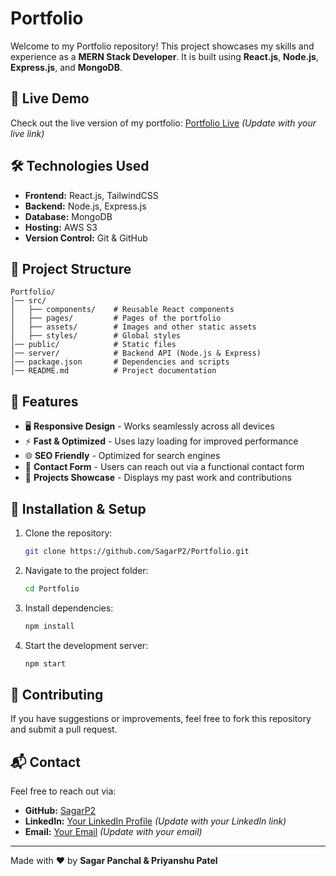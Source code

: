 # Portfolio

Welcome to my Portfolio repository! This project showcases my skills and experience as a **MERN Stack Developer**. It is built using **React.js**, **Node.js**, **Express.js**, and **MongoDB**.

## 🚀 Live Demo
Check out the live version of my portfolio:
[Portfolio Live](#) *(Update with your live link)*

## 🛠️ Technologies Used
- **Frontend:** React.js, TailwindCSS
- **Backend:** Node.js, Express.js
- **Database:** MongoDB
- **Hosting:** AWS S3
- **Version Control:** Git & GitHub

## 📂 Project Structure
```
Portfolio/
│── src/
│   ├── components/    # Reusable React components
│   ├── pages/         # Pages of the portfolio
│   ├── assets/        # Images and other static assets
│   ├── styles/        # Global styles
│── public/            # Static files
│── server/            # Backend API (Node.js & Express)
│── package.json       # Dependencies and scripts
│── README.md          # Project documentation
```

## 🔧 Features
- 🖥️ **Responsive Design** - Works seamlessly across all devices
- ⚡ **Fast & Optimized** - Uses lazy loading for improved performance
- 🌐 **SEO Friendly** - Optimized for search engines
- 📩 **Contact Form** - Users can reach out via a functional contact form
- 📌 **Projects Showcase** - Displays my past work and contributions

## 🚀 Installation & Setup
1. Clone the repository:
   ```bash
   git clone https://github.com/SagarP2/Portfolio.git
   ```
2. Navigate to the project folder:
   ```bash
   cd Portfolio
   ```
3. Install dependencies:
   ```bash
   npm install
   ```
4. Start the development server:
   ```bash
   npm start
   ```

## 🤝 Contributing
If you have suggestions or improvements, feel free to fork this repository and submit a pull request.

## 📬 Contact
Feel free to reach out via:
- **GitHub:** [SagarP2](https://github.com/SagarP2)
- **LinkedIn:** [Your LinkedIn Profile](#) *(Update with your LinkedIn link)*
- **Email:** [Your Email](mailto:your.email@example.com) *(Update with your email)*

---
Made with ❤️ by **Sagar Panchal & Priyanshu Patel**

